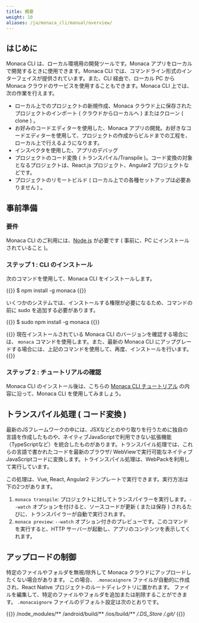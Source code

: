 ```yaml
---
title: 概要
weight: 10
aliases: /ja/monaca_cli/manual/overview/
---
```


はじめに
--------

Monaca CLI は、ローカル環境用の開発ツールです。Monaca
アプリをローカルで開発するときに使用できます。Monaca CLI
では、コマンドライン形式のインターフェイスが提供されています。また、CLI
経由で、ローカル PC から Monaca
クラウドのサービスを使用することもできます。Monaca CLI
上では、次の作業を行えます。

-   ローカル上でのプロジェクトの新規作成、Monaca
    クラウド上に保存されたプロジェクトのインポート (
    クラウドからローカルへ ) またはクローン ( clone ) 。
-   お好みのコードエディターを使用した、Monaca
    アプリの開発。お好きなコードエディターを使用して、プロジェクトの作成からビルドまでの工程を、ローカル上で行えるようになります。
-   インスペクタを使用した、アプリのデバッグ
-   プロジェクトのコード変換 ( トランスパイル/Transpile
    )。コード変換の対象となるプロジェクトは、React.js
    プロジェクト、Angular2 プロジェクトなどです。
-   プロジェクトのリモートビルド (
    ローカル上での各種セットアップは必要ありません ) 。

事前準備
--------

### 要件

Monaca CLI のご利用には、[Node.js](https://nodejs.org/) が必要です (
事前に、PC にインストールされていること )。

### ステップ 1 : CLI のインストール

次のコマンドを使用して、Monaca CLI をインストールします。

{{<highlight javascript>}}
$ npm install -g monaca
{{</highlight>}}

いくつかのシステムでは、インストールする権限が必要になるため、コマンドの前に
sudo を追加する必要があります。

{{<highlight javascript>}}
$ sudo npm install -g monaca
{{</highlight>}}

{{<note>}}
現在インストールされている Monaca CLI のバージョンを確認する場合には、
<code>monaca</code> コマンドを使用します。また、最新の Monaca CLI
にアップグレードする場合には、上記のコマンドを使用して、再度、インストールを行います。
{{</note>}}

### ステップ 2 : チュートリアルの確認

Monaca CLI のインストール後は、こちらの [Monaca CLI チュートリアル](../tutorial)
の内容に沿って、Monaca CLI を使用してみましょう。

トランスパイル処理 ( コード変換 )
---------------------------------

最新のJSフレームワークの中には、JSXなどとのやり取りを行うために独自の言語を作成したものや、ネイティブJavaScriptで利用できない拡張機能（TypeScriptなど）を統合したものがあります。トランスパイル処理では、これらの言語で書かれたコードを最新のブラウザ/
WebViewで実行可能なネイティブJavaScriptコードに変換します。トラインスパイル処理は、WebPackを利用して実行しています。

この処理は、Vue, React, Angular2
テンプレートで実行できます。実行方法は下の2つがあります。

1.  `monaca transpile`:
    プロジェクトに対してトランスパイラーを実行します。`--watch`
    オプションを付けると、ソースコードが更新 ( または保存 )
    されるたびに、トランスパイラーが自動で実行されます。
2.  `monaca preview`: `--watch`
    オプション付きのプレビューです。このコマンドを実行すると、HTTP
    サーバーが起動し、アプリのコンテンツを表示してくれます。

## アップロードの制御

特定のファイルやフォルダを無視/除外して Monaca クラウドにアップロードしたくない場合があります。 この場合、 `.monacaignore` ファイルが自動的に作成され、React Native プロジェクトのルートディレクトリに置かれます。 ファイルを編集して、特定のファイルやフォルダを追加または削除することができます。 `.monacaignore` ファイルのデフォルト設定は次のとおりです。

{{<highlight javascript>}}
/node_modules/**
/android/build/**
/ios/build/**
*/.DS_Store
*/.git/**
{{</highlight>}}

